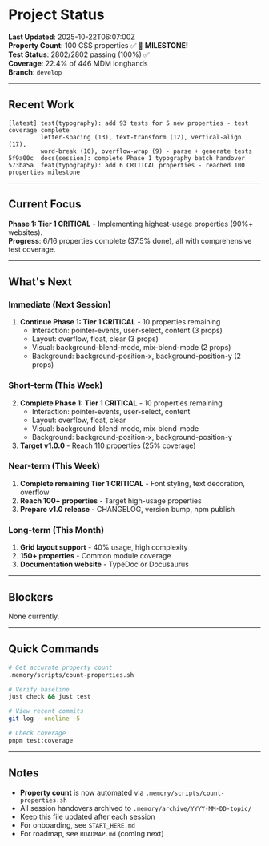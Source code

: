 # Project Status

**Last Updated**: 2025-10-22T06:07:00Z  
**Property Count**: 100 CSS properties ✅ 🎉 **MILESTONE!**  
**Test Status**: 2802/2802 passing (100%) ✅  
**Coverage**: 22.4% of 446 MDM longhands  
**Branch**: `develop`

---

## Recent Work

```
[latest] test(typography): add 93 tests for 5 new properties - test coverage complete
         letter-spacing (13), text-transform (12), vertical-align (17), 
         word-break (10), overflow-wrap (9) - parse + generate tests
5f9a00c  docs(session): complete Phase 1 typography batch handover
573ba5a  feat(typography): add 6 CRITICAL properties - reached 100 properties milestone
```

---

## Current Focus

**Phase 1: Tier 1 CRITICAL** - Implementing highest-usage properties (90%+ websites).  
**Progress**: 6/16 properties complete (37.5% done), all with comprehensive test coverage.

---

## What's Next

### Immediate (Next Session)
1. **Continue Phase 1: Tier 1 CRITICAL** - 10 properties remaining
   - Interaction: pointer-events, user-select, content (3 props)
   - Layout: overflow, float, clear (3 props)
   - Visual: background-blend-mode, mix-blend-mode (2 props)
   - Background: background-position-x, background-position-y (2 props)

### Short-term (This Week)
2. **Complete Phase 1: Tier 1 CRITICAL** - 10 properties remaining
   - Interaction: pointer-events, user-select, content
   - Layout: overflow, float, clear
   - Visual: background-blend-mode, mix-blend-mode
   - Background: background-position-x, background-position-y
3. **Target v1.0.0** - Reach 110 properties (25% coverage)

### Near-term (This Week)
1. **Complete remaining Tier 1 CRITICAL** - Font styling, text decoration, overflow
2. **Reach 100+ properties** - Target high-usage properties
3. **Prepare v1.0 release** - CHANGELOG, version bump, npm publish

### Long-term (This Month)
1. **Grid layout support** - 40% usage, high complexity
2. **150+ properties** - Common module coverage
3. **Documentation website** - TypeDoc or Docusaurus

---

## Blockers

None currently.

---

## Quick Commands

```bash
# Get accurate property count
.memory/scripts/count-properties.sh

# Verify baseline
just check && just test

# View recent commits
git log --oneline -5

# Check coverage
pnpm test:coverage
```

---

## Notes

- **Property count** is now automated via `.memory/scripts/count-properties.sh`
- All session handovers archived to `.memory/archive/YYYY-MM-DD-topic/`
- Keep this file updated after each session
- For onboarding, see `START_HERE.md`
- For roadmap, see `ROADMAP.md` (coming next)

